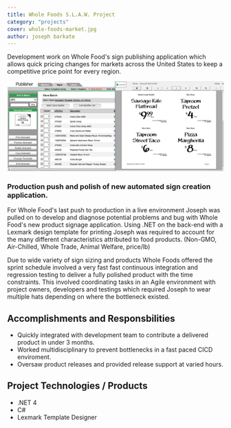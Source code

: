 ```yaml
---
title: Whole Foods S.L.A.W. Project
category: "projects"
cover: whole-foods-market.jpg
author: joseph barkate
---
```


Development work on Whole Food's sign publishing application which allows quick pricing changes for markets across the United States to keep a competitive price point for every region.

![unsplash.com](./whole-foods-market.jpg)


### Production push and polish of new automated sign creation application.

For Whole Food's last push to production in a live environment Joseph was pulled on to develop and diagnose potential problems and bug with Whole Food's new product signage application. Using .NET on the back-end with a Lexmark design template for printing Joseph was required to account for the many different characteristics attributed to food products. (Non-GMO, Air-Chilled, Whole Trade, Animal Welfare, price/lb)

Due to wide variety of sign sizing and products Whole Foods offered the sprint schedule involved a very fast fast continuous integration and regression testing to deliver a fully polished product with the time constraints. This involved coordinating tasks in an Agile environment with project owners, developers and testings which required Joseph to wear multiple hats depending on where the bottleneck existed.

## Accomplishments and Responsbilities
* Quickly integrated with development team to contribute a delivered product in under 3 months.
* Worked multidisciplinary to prevent bottlenecks in a fast paced CICD enviroment.
* Oversaw product releases and provided release support at varied hours.

## Project Technologies / Products
* .NET 4
* C#
* Lexmark Template Designer
